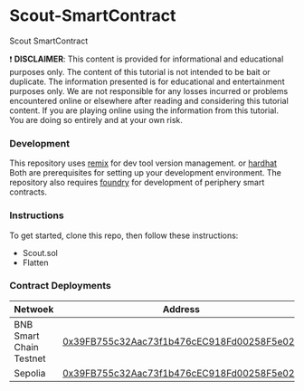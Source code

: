 # Scout-SmartContract
Scout SmartContract

❗ **DISCLAIMER**: This content is provided for informational and educational purposes only. The content of this tutorial is not intended to be bait or duplicate. The information presented is for educational and entertainment purposes only. We are not responsible for any losses incurred or problems encountered online or elsewhere after reading and considering this tutorial content. If you are playing online using the information from this tutorial. You are doing so entirely and at your own risk.

### Development

This repository uses [remix](https://remix.ethereum.org/) for dev tool version management. or [hardhat](https://hardhat.org/) Both are prerequisites for setting up your development environment. The repository also requires [foundry](https://github.com/gakonst/foundry) for development of periphery smart contracts.

### Instructions

To get started, clone this repo, then follow these instructions:
* Scout.sol
* Flatten

### Contract Deployments

|Netwoek           |Address                                                                                                               |
|-----------------------|-----------------------------------------------------------------------------------------------------------------------------|
|BNB Smart Chain Testnet|[0x39FB755c32Aac73f1b476cEC918Fd00258F5e02b](https://testnet.bscscan.com/address/0x39fb755c32aac73f1b476cec918fd00258f5e02b) |
|Sepolia                |[0x39FB755c32Aac73f1b476cEC918Fd00258F5e02b](https://sepolia.etherscan.io/address/0x39fb755c32aac73f1b476cec918fd00258f5e02b)|

